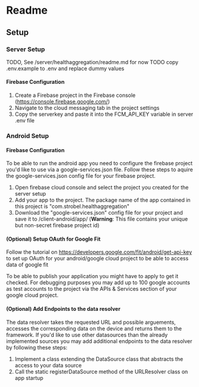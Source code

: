 # Readme

## Setup

### Server Setup

TODO, See /server/healthaggregation/readme.md for now
TODO copy .env.example to .env and replace dummy values

#### Firebase Configuration

1. Create a Firebase project in the Firebase console (https://console.firebase.google.com/)
2. Navigate to the cloud messaging tab in the project settings
3. Copy the serverkey and paste it into the FCM_API_KEY variable in server .env file


### Android Setup

#### Firebase Configuration

To be able to run the android app you need to configure the firebase project you'd like to use via a google-services.json file. 
Follow these steps to aquire the google-services.json config file for your firebase project.

1. Open firebase cloud console and select the project you created for the server setup
2. Add your app to the project. The package name of the app contained in this project is "com.strobel.healthaggregation"
3. Download the "google-services.json" config file for your project and save it to /client-android/app/ (**Warning**: This file contains your unique but non-secret firebase project id)


#### (Optional) Setup OAuth for Google Fit

Follow the tutorial on https://developers.google.com/fit/android/get-api-key to set up OAuth for your android/google cloud project to be able to access data of google fit

To be able to publish your application you might have to apply to get it checked.
For debugging purposes you may add up to 100 google accounts as test accounts to the project via the APIs & Services section of your google cloud project.


#### (Optional) Add Endpoints to the data resolver

The data resolver takes the requested URL and possible arguements, accesses the corresponding data on the device and returns them to the framework.
If you'd like to use other datasources than the already implemented sources you may add additional endpoints to the data resolver by following these steps:

1. Implement a class extending the DataSource class that abstracts the access to your data source
2. Call the static registerDataSource method of the URLResolver class on app startup
